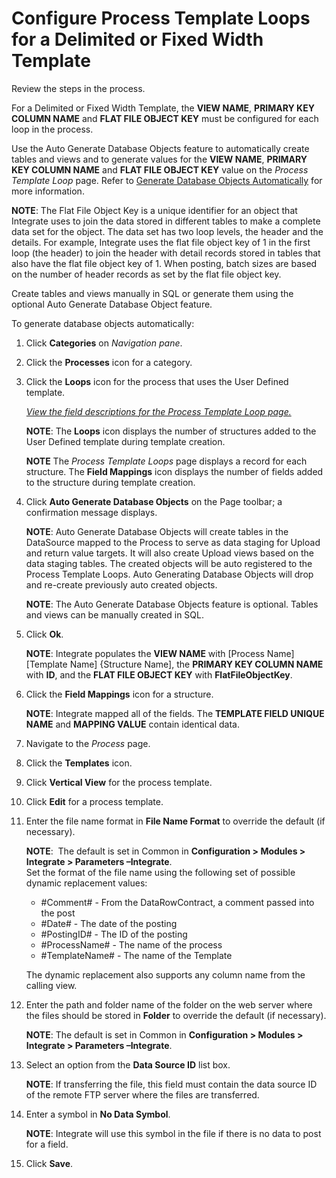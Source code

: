 # Configure Process Template Loops for a Delimited or Fixed Width Template

<span id="Post Data Using UDF or Fixed Width Steps" class="popUpLink">Review
the steps in the process. </span>

For a Delimited or Fixed Width Template, the **VIEW NAME**, **PRIMARY
KEY COLUMN NAME** and **FLAT FILE OBJECT KEY** must be configured for
each loop in the process.

Use the Auto Generate Database Objects feature to automatically create
tables and views and to generate values for the **VIEW NAME**, **PRIMARY
KEY COLUMN NAME** and **FLAT FILE OBJECT KEY** value on the *Process
Template Loop* page. Refer to [Generate Database Objects
Automatically](Generate_Database_Objects_Automatically.htm) for more
information.

**NOTE**: The Flat File Object Key is a unique identifier for an object
that Integrate uses to join the data stored in different tables to make
a complete data set for the object. The data set has two loop levels,
the header and the details. For example, Integrate uses the flat file
object key of 1 in the first loop (the header) to join the header with
detail records stored in tables that also have the flat file object key
of 1. When posting, batch sizes are based on the number of header
records as set by the flat file object key.

Create tables and views manually in SQL or generate them using the
optional Auto Generate Database Object feature.

To generate database objects automatically:

1.  Click **Categories** on *Navigation pane*.

2.  Click the **Processes** icon for a category.

3.  Click the **Loops** icon for the process that uses the User Defined
    template.
    
    *[View the field descriptions for the Process Template Loop
    page.](../Page_Desc/Process_Template_Loop.htm)*
    
    **NOTE**: The **Loops** icon displays the number of structures added
    to the User Defined template during template creation.
    
    **NOTE** The *Process Template Loops* page displays a record for
    each structure. The **Field Mappings** icon displays the number of
    fields added to the structure during template creation.

4.  Click **Auto Generate Database Objects** on the Page toolbar; a
    confirmation message displays.
    
    **NOTE**: Auto Generate Database Objects will create tables in the
    DataSource mapped to the Process to serve as data staging for Upload
    and return value targets. It will also create Upload views based on
    the data staging tables. The created objects will be auto registered
    to the Process Template Loops. Auto Generating Database Objects will
    drop and re-create previously auto created objects.
    
    **NOTE**: The Auto Generate Database Objects feature is optional.
    Tables and views can be manually created in SQL.

5.  Click **Ok**.
    
    **NOTE**: Integrate populates the **VIEW NAME** with \[Process
    Name\] \[Template Name\] {Structure Name\], the **PRIMARY KEY COLUMN
    NAME** with **ID**, and the **FLAT FILE OBJECT KEY** with
    **FlatFileObjectKey**.

6.  Click the **Field Mappings** icon for a structure.
    
    **NOTE**: Integrate mapped all of the fields. The **TEMPLATE FIELD
    UNIQUE NAME** and **MAPPING VALUE** contain identical data.

7.  Navigate to the *Process* page.

8.  Click the **Templates** icon.

9.  Click **Vertical View** for the process template.

10. Click **Edit** for a process template.

11. Enter the file name format in **File Name Format** to override the
    default (if necessary).
    
    **NOTE**:  The default is set in Common in **Configuration \>
    Modules \> Integrate \> Parameters –Integrate**.  
    Set the format of the file name using the following set of possible
    dynamic replacement values:
    
      - \#Comment\# - From the DataRowContract, a comment passed into
        the post
      - \#Date\# - The date of the posting
      - \#PostingID\# - The ID of the posting
      - \#ProcessName\# - The name of the process
      - \#TemplateName\# - The name of the Template
    
    The dynamic replacement also supports any column name from the
    calling view.

12. Enter the path and folder name of the folder on the web server where
    the files should be stored in **Folder** to override the default (if
    necessary).
    
    **NOTE**: The default is set in Common in **Configuration \> Modules
    \> Integrate \> Parameters –Integrate**.

13. Select an option from the **Data Source ID** list box.
    
    **NOTE**: If transferring the file, this field must contain the data
    source ID of the remote FTP server where the files are transferred. 

14. Enter a symbol in **No Data Symbol**.
    
    **NOTE**: Integrate will use this symbol in the file if there is no
    data to post for a field.

15. Click **Save**.
